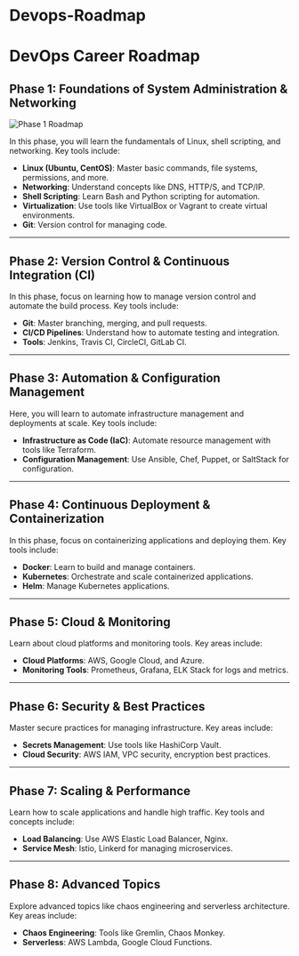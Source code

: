 # Devops-Roadmap
# DevOps Career Roadmap

## Phase 1: Foundations of System Administration & Networking
![Phase 1 Roadmap](./images/phase1_foundations.png)

In this phase, you will learn the fundamentals of Linux, shell scripting, and networking. Key tools include:
- **Linux (Ubuntu, CentOS)**: Master basic commands, file systems, permissions, and more.
- **Networking**: Understand concepts like DNS, HTTP/S, and TCP/IP.
- **Shell Scripting**: Learn Bash and Python scripting for automation.
- **Virtualization**: Use tools like VirtualBox or Vagrant to create virtual environments.
- **Git**: Version control for managing code.
  
---

## Phase 2: Version Control & Continuous Integration (CI)

In this phase, focus on learning how to manage version control and automate the build process. Key tools include:
- **Git**: Master branching, merging, and pull requests.
- **CI/CD Pipelines**: Understand how to automate testing and integration.
- **Tools**: Jenkins, Travis CI, CircleCI, GitLab CI.

---

## Phase 3: Automation & Configuration Management

Here, you will learn to automate infrastructure management and deployments at scale. Key tools include:
- **Infrastructure as Code (IaC)**: Automate resource management with tools like Terraform.
- **Configuration Management**: Use Ansible, Chef, Puppet, or SaltStack for configuration.

---

## Phase 4: Continuous Deployment & Containerization

In this phase, focus on containerizing applications and deploying them. Key tools include:
- **Docker**: Learn to build and manage containers.
- **Kubernetes**: Orchestrate and scale containerized applications.
- **Helm**: Manage Kubernetes applications.
  
---

## Phase 5: Cloud & Monitoring

Learn about cloud platforms and monitoring tools. Key areas include:
- **Cloud Platforms**: AWS, Google Cloud, and Azure.
- **Monitoring Tools**: Prometheus, Grafana, ELK Stack for logs and metrics.
  
---

## Phase 6: Security & Best Practices

Master secure practices for managing infrastructure. Key areas include:
- **Secrets Management**: Use tools like HashiCorp Vault.
- **Cloud Security**: AWS IAM, VPC security, encryption best practices.

---

## Phase 7: Scaling & Performance

Learn how to scale applications and handle high traffic. Key tools and concepts include:
- **Load Balancing**: Use AWS Elastic Load Balancer, Nginx.
- **Service Mesh**: Istio, Linkerd for managing microservices.

---

## Phase 8: Advanced Topics

Explore advanced topics like chaos engineering and serverless architecture. Key areas include:
- **Chaos Engineering**: Tools like Gremlin, Chaos Monkey.
- **Serverless**: AWS Lambda, Google Cloud Functions.
